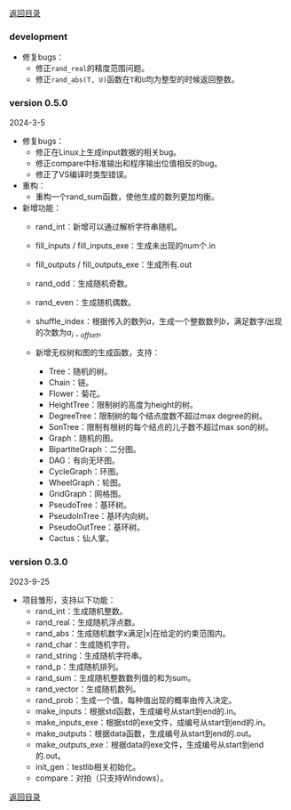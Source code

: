 [返回目录](../../home.md)

### development

- 修复bugs：
  - 修正`rand_real`的精度范围问题。
  - 修正`rand_abs(T, U)`函数在`T`和`U`均为整型的时候返回整数。 

### version 0.5.0

2024-3-5
- 修复bugs：
  - 修正在Linux上生成input数据的相关bug。
  - 修正compare中标准输出和程序输出位值相反的bug。
  - 修正了VS编译时类型错误。
- 重构：
  - 重构一个rand_sum函数，使他生成的数列更加均衡。
- 新增功能：
  - rand_int：新增可以通过解析字符串随机。
  - fill_inputs / fill_inputs_exe：生成未出现的num个.in
  - fill_outputs / fill_outputs_exe：生成所有.out
  - rand_odd：生成随机奇数。
  - rand_even：生成随机偶数。
  - shuffle_index：根据传入的数列$a$，生成一个整数数列$b$，满足数字$i$出现的次数为$a_{i-offset}$。
  - 新增无权树和图的生成函数，支持：
  
    - Tree：随机的树。
    - Chain：链。
    - Flower：菊花。
    - HeightTree：限制树的高度为height的树。
    - DegreeTree：限制树的每个结点度数不超过max degree的树。
    - SonTree：限制有根树的每个结点的儿子数不超过max son的树。
    - Graph：随机的图。
    - BipartiteGraph：二分图。
    - DAG：有向无环图。
    - CycleGraph：环图。
    - WheelGraph：轮图。
    - GridGraph：网格图。
    - PseudoTree：基环树。
    - PseudoInTree：基环内向树。
    - PseudoOutTree：基环树。
    - Cactus：仙人掌。
  

### version 0.3.0
2023-9-25
- 项目雏形，支持以下功能：
  - rand_int：生成随机整数。
  - rand_real：生成随机浮点数。
  - rand_abs：生成随机数字x满足|x|在给定的约束范围内。
  - rand_char：生成随机字符。
  - rand_string：生成随机字符串。
  - rand_p：生成随机排列。
  - rand_sum：生成随机整数数列值的和为sum。
  - rand_vector：生成随机数列。
  - rand_prob：生成一个值，每种值出现的概率由传入决定。
  - make_inputs：根据std函数，生成编号从start到end的.in。
  - make_inputs_exe：根据std的exe文件，成编号从start到end的.in。
  - make_outputs：根据data函数，生成编号从start到end的.out。
  - make_outputs_exe：根据data的exe文件，生成编号从start到end的.out。
  - init_gen：testlib相关初始化。
  - compare：对拍（只支持Windows）。

[返回目录](../../home.md)